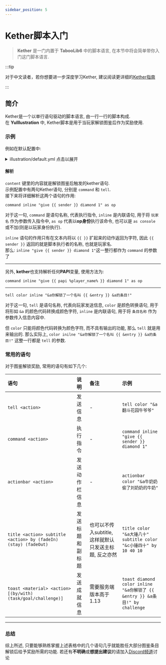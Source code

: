 ```yaml
---
sidebar_position: 5
---
```


# Kether脚本入门

> **Kether** 是一门内置于 **TabooLib6** 中的脚本语言, 在本节中将会简单带你入门这门脚本语言.

:::tip

对于中文读者，若你想要进一步深度学习Kether, 建议阅读更详细的[Kether指南](https://www.yuque.com/sacredcraft/kether/home)

:::

## 简介

Kether是一个以单行语句驱动的脚本语言, 由一行一行的脚本构成.  
在 **YuIllustration** 中, Kether脚本是用于当玩家解锁图鉴后作为奖励使用.  

### 示例

例如在默认配置中:

<details>
<summary>illustration/default.yml 点击以展开</summary>

```yaml
example:
  # 解锁后触发的奖励
  reward:
    # kether语句，可以在 https://kether.tabooproject.org/list.html 查看kether语句大全
    content: |-
      command inline "give {{ sender }} diamond 1" as op
      tell color inline "&a你解锁了一个名叫 {{ &entry }} &a的条目!"
  ```

</details>

#### 解析

`content` 键里的内容就是解锁图鉴后触发的kether语句.  
示例配置中有两句Kether语句, 分别是 `command` 和 `tell`.  
接下来将详细解析这两个语句的作用:

```kether
command inline "give {{ sender }} diamond 1" as op
```
对于这一句, `command` 是语句名称, 代表执行指令, `inline` 是内联语句, 用于将 `玩家名` 作为参数传入指令中, `as op` 代表以**op身份**执行该命令, 也可以是 `as console` 或不加(则是以玩家身份执行).  
  
`inline` 语句的作用只有在文本内将以 `{{ }}` 扩起来的动作返回为字符, 因此 `{{ sender }}` 返回的就是脚本执行者的名称, 也就是玩家名.  
那么: `inline "give {{ sender }} diamond 1"`这一整行都作为 `command` 的参数了  

--- 
另外, **kether**也支持解析任何**PAPI**变量, 使用方法为:
```kether
command inline "give {{ papi %player_name% }} diamond 1" as op
```

--- 
```kether
tell color inline "&a你解锁了一个名叫 {{ &entry }} &a的条目!"
```
对于这一句, `tell` 是语句名称, 代表向玩家发送信息, `color` 是颜色转换语句, 用于将形如 `&a` 的颜色代码转换成颜色字符, `inline` 是内联语句, 用于将 `条目名称` 作为参数传入信息内容中.  
  
但 `color` 只能将颜色代码转换为颜色字符, 而不具有输出的功能, 那么 `tell` 就是用来输出的. 那么实际上, `color inilne "&a你解锁了一个名叫 {{ &entry }} &a的条目!"` 这整一行都是 `tell` 的参数.

### 常用的语句

对于图鉴解锁奖励, 常用的语句有如下几个:

|语句|说明|备注|示例|
|:--|:--|:--|:--|
|`tell <action>`|发送信息| - |`tell color "&a翻斗花园牛爷爷"`|
|`command <action>`|执行指令| - |`command inline "give {{ sender }} diamond 1"`|
|`actionbar <action>`|发送动作栏信息| - |`actionbar color "&a牛奶奶偷了刘奶奶的牛奶"`|
|`title <action> subtitle <action> by (fadeIn) (stay) (fadeOut)`|发送标题和副标题|也可以不传入subtitle, 这样就默认只发送主标题, 反之亦然|`title color "&a大锤八十" subtitle color "&c小锤四十" by 10 40 10`|
|`toast <material> <action> [(by/with) (task/goal/challenge)]`|发送成就信息|需要服务端版本高于1.13|`toast diamond color inline "&a你解锁了 {{ &entry }} &a条目!" by challenge`|

---

### 总结

综上所述, 只要能够熟练掌握上述表格中的几个语句几乎就能胜任大部分图鉴条目解锁后给予奖励所需的功能. 若还有**不明确**或**想提出建议**的请加入[Discord频道](https://discord.com/invite/SzPBHGttaR)讨论